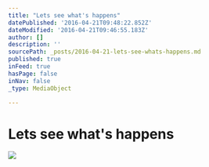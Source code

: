 ```yaml
---
title: "Lets see what's happens"
datePublished: '2016-04-21T09:48:22.852Z'
dateModified: '2016-04-21T09:46:55.183Z'
author: []
description: ''
sourcePath: _posts/2016-04-21-lets-see-whats-happens.md
published: true
inFeed: true
hasPage: false
inNav: false
_type: MediaObject

---
```

# Lets see what's happens
![](https://the-grid-user-content.s3-us-west-2.amazonaws.com/b2ec4b42-93fb-4faa-b1ce-f1856f225d27.jpg)